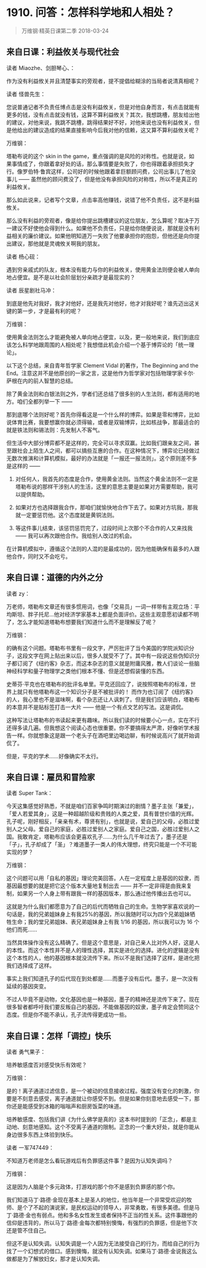 # 1910. 问答：怎样科学地和人相处？
> 万维钢·精英日课第二季
2018-03-24

## 来自日课：利益攸关与现代社会
读者 Miaozhe、剑胆琴心、：

作为没有利益攸关并且清楚事实的旁观者，提不提倡给糊涂的当局者说清真相呢？

读者 怪兽先生：

您说普通记者不负责任博点击是没有利益攸关，但是对他自身而言，有点击就能有更多的钱，没有点击就没有钱，这算不算利益攸关？其次，我想跳槽，朋友给出他的建议，对他来说，我跳不跳槽，跳得结果好不好，对他来说也没有利益攸关，但是他给出的建议造成的结果直接影响今后我对他的信赖，这又算不算利益攸关呢？

万维钢：

塔勒布说的这个 skin in the game，重点强调的是风险的对称性。也就是说，如果事情成了，你跟着拿好处的话，那么事情要是失败了，你也得跟着承担损失才行。像罗伯特·鲁宾这样，公司好的时候他跟着拿巨额顾问费，公司出事儿了他没事儿 —— 虽然他的顾问费没了，但是他没有承担风险的对称性，所以不是真正的利益攸关。

那么如此说来，记者写个文章，点击率高他赚钱，说错了他不负责任，这不是利益攸关。

那么没有利益的旁观者，像是给你提出跳槽建议的这位朋友，怎么算呢？取决于万一建议不好使他会得到什么。如果他不负责任，只是给你随便说说，那就是没有利益相关的廉价建议。如果他明知道万一失败了他要承担你的抱怨，但他还是向你提出建议，那他就是灵魂攸关啊我的朋友。

读者 杨心砚：

遇到穷亲戚式的队友，根本没有能力与你的利益攸关，使用黄金法则便会被人单向地占便宜。是不是以社会阶层划分亲疏才是最现实的？

读者 辰星剧社马冲：

到底是他先对我好，我才对他好，还是我先对他好，他才对我好呢？谁先迈出这关键的第一步，才是最有利的呢？

万维钢：

使用黄金法则怎么才能避免被人单向地占便宜，以及，更一般地来说，我们到底应该怎么科学地跟周围的人相处呢？我想借此机会介绍一个基于博弈论的「统一理论」。

以下这个总结，来自青年哲学家 Clement Vidal 的著作，The Beginning and the End。注意这并不是他原创的一家之言，这是他作为哲学家对包括物理学家卡尔·萨根在内的前人智慧的总结。

除了黄金法则和白银法则之外，学者们还总结了很多别的人生法则，都有适用的地方。咱们全都列举一下 ——

那到底哪个法则好呢？首先你得看这是一个什么样的博弈。如果是零和博弈，比如说体育比赛，我要想赢你就必须得输，或者是双输博弈，比如核战争，那最适合的就是铁法则和锡法则：先发制人不客气。

但生活中大部分博弈都不是这样的，完全可以寻求双赢。比如我们跟亲友之间，甚至跟社会上陌生人之间，都可以搞些互惠的合作。在这种情况下，博弈论已经做过无数次推演和计算机模拟，最好的办法就是「一报还一报法则」。这个原则差不多是这样的 ——

1. 对任何人，我首先的态度是合作，使用黄金法则。当然这个黄金法则不一定是塔勒布说的那样干涉别人的生活，这里的意思主要是如果对方需要帮助，我可以提供帮助。

2. 如果对方也选择跟我合作，那咱们就愉快地合作下去了。如果对方坑我，那我就一定要惩罚他。这个态度就是黄铜法则。
3. 等这件事儿结束，该惩罚惩罚完了，过段时间上次那个不合作的人又来找我 —— 我可以再次跟他合作。我给别人改过的机会。

在计算机模拟中，遵循这个法则的人混的是最成功的，因为他能确保有最多的人跟他合作，同时又不会吃亏。

## 来自日课：道德的内外之分
读者 zy：

万老师，塔勒布文章还有很多惯用词，也像「交易员」一词一样带有主观立场：平均斯坦、胖子托尼...他对经济学家基本上都是负面评价。这些主观意愿初读都不明了，怎么才能知道塔勒布想要我们知道什么而不是理解反了呢？

万维钢：

的确有这个问题。塔勒布书里有一段文字，严厉批评了当今美国的学院派知识分子，这段文字在网上贴出来以后，很多人就受不了了。其中有一段说这些伪知识分子都订阅了《纽约客》杂志，而这本杂志的意义就是附庸风雅，教人们谈论一些脑神经科学和量子物理学之类他们根本不懂、但是还想假装懂的东西。

史蒂芬·平克也在塔勒布的批评名单里。平克还回应了，说按照塔勒布的标准，世界上就只有他塔勒布这一个知识分子是不被批评的！
而作为也订阅了《纽约客》的人，我心里也不是滋味啊，看个杂志还让人讽刺了。但是我们应该明白，塔勒布的本意并不是贴标签打击一大片 —— 他是一个有点文艺的写法。这是调侃。

这种写法让塔勒布的书读起来更有趣味。所以我们读的时候要小心一点，实在不行还得多读几遍。但我想这个阅读心态也很重要。你不要搞得太严肃，好像听学术报告一样。你就想象这是跟一个老头子在酒吧里边喝边聊，有时候说高兴了就开始调侃了。

但是，平克的学术……好像确实不太行。

## 来自日课：雇员和冒险家
读者 Super Tank：

今天这集感觉好熟悉，不就是咱们百家争鸣时期演过的剧情？墨子主张「兼爱」，「爱人若爱其身」，这是一种超越阶级和贵贱的人类之爱，具有普世价值的光辉。孔子呢，刚好相反，「亲亲有术，尊贤有别」，也就是说，爱自己的父母，必胜过爱别人之父母。爱自己的家庭，必胜过爱别人之家庭。爱自己之国，必胜过爱别人之国。我敢肯定，塔勒布应该会更喜欢孔子……为什么几千年过去了，墨子还是「子」，孔子却成了「圣」？难道墨子一类人的伟大理想，终究只能是一个不可能实现的梦？

万维钢：

这个问题可以用「自私的基因」理论完美回答。人在一定程度上是基因的奴隶，而基因最想要的就是把它这个版本大量地复制出去 —— 并不一定非得是由我来复制，如果另一个人身上带有跟我一样的基因版本，那么通过他传播出去也可以。

这就是为什么我们都愿意为了自己的后代而牺牲自己的生命。生物学家喜欢说的一句话是，我的兄弟姐妹身上有我25%的基因，所以我随时可以为四个兄弟姐妹牺牲生命；我的堂兄弟姐妹、表兄弟姐妹身上有我 1/16 的基因，所以我可以为 16 个他们而死……

当然具体操作没有这么精确了。但是这个意思是，对自己亲人比对外人好，这是人的本性。而这个本性并不是人的理性选择，其实是进化的选择。进化的逻辑是没有这个本性的人，他的基因根本就没流传下来。所以不是我们选择了这样，是进化把我们选择成了这样。

事实上我们知道孔子的后代现在到处都是……而墨子没有后代。墨子，是一次没有延续的基因突变。

不过人毕竟不是动物，文化基因也是一种基因，墨子的精神还是流传下来了。现在很多智者都呼吁我们要反叛自己的基因，不能做基因的奴隶，墨子肯定会赞同这个态度。但是你不能不承认，孔子流传得更成功一些。

## 来自日课：怎样「调控」快乐
读者 勇气果子：

培养敏感度否对感受快乐有效呢？

万维钢：

是的！离子通道过滤信息，是一个被动的信息接收过程。强度没有变化的刺激，你要是不刻意去感受，离子通道就让你感受不到。但是如果你刻意地去感受一下，那你还是能感受到冰箱的嗡嗡声和厨房饭菜的味道。

培养敏感度、包括我们讲《为什么佛学是真的》这本书时提到的「正念」，都是主动地、刻意地感知。这个不受离子通道的限制。正念的一个重大好处，就是你能从身边很多东西上体验到快乐。

读者 一军747449：

不知道万老师是怎么看玩游戏后有负罪感这件事？是因为认知失调吗？

万维钢：

这是因为人脑是个多元政体，打游戏的那个你不是感到负罪感的那个你。

我们知道马丁·路德·金现在基本上是圣人的地位，他当年是一个非常受欢迎的牧师、是个了不起的演说家，是民权运动的领导人，非常勇敢，有很多美德。但是马丁·路德·金也有弱点。他和多名女性发生或者保持不正当的性关系。这件事跟他的信仰是违背的，所以马丁·路德·金每次都特别懊悔，有强烈的负罪感，但是他下次还是管不住自己。

但这不是认知失调。认知失调是一个人因为无法接受自己的行为，而给自己的行为找了一个幻想式的借口。感到懊悔，就没有认知失调。如果马丁·路德·金说我这么做都是为了解放妇女，那才是认知失调。


